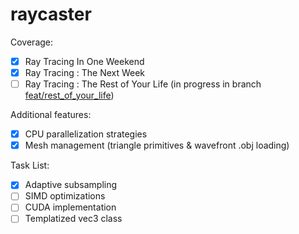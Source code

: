 # raycaster

Coverage:
- [x] Ray Tracing In One Weekend
- [x] Ray Tracing : The Next Week
- [ ] Ray Tracing : The Rest of Your Life (in progress in branch [feat/rest_of_your_life](another_raytracer/tree/feat/rest_of_your_life))

Additional features:
- [x] CPU parallelization strategies
- [x] Mesh management (triangle primitives & wavefront .obj loading)

Task List:
- [x] Adaptive subsampling
- [ ] SIMD optimizations
- [ ] CUDA implementation
- [ ] Templatized vec3 class

